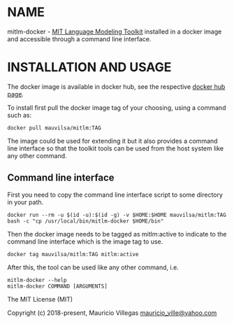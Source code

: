 # NAME

mitlm-docker - [MIT Language Modeling Toolkit](https://github.com/mitlm/mitlm) installed in a docker image and accessible through a command line interface.

# INSTALLATION AND USAGE

The docker image is available in docker hub, see the respective [docker hub page](https://hub.docker.com/r/mauvilsa/mitlm/).

To install first pull the docker image tag of your choosing, using a command such as:

    docker pull mauvilsa/mitlm:TAG

The image could be used for extending it but it also provides a command line interface so that the toolkit tools can be used from the host system like any other command.

## Command line interface

First you need to copy the command line interface script to some directory in your path.

    docker run --rm -u $(id -u):$(id -g) -v $HOME:$HOME mauvilsa/mitlm:TAG bash -c "cp /usr/local/bin/mitlm-docker $HOME/bin"

Then the docker image needs to be tagged as mitlm:active to indicate to the command line interface which is the image tag to use.

    docker tag mauvilsa/mitlm:TAG mitlm:active

After this, the tool can be used like any other command, i.e.

    mitlm-docker --help
    mitlm-docker COMMAND [ARGUMENTS]

The MIT License (MIT)

Copyright (c) 2018-present, Mauricio Villegas <mauricio_ville@yahoo.com>
